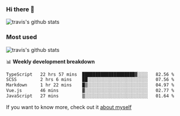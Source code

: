 ### Hi there 👋

<!--
**HondryTravis/HondryTravis** is a ✨ _special_ ✨ repository because its `README.md` (this file) appears on your GitHub profile.

Here are some ideas to get you started:

- 🔭 I’m currently working on ...
- 🌱 I’m currently learning ...
- 👯 I’m looking to collaborate on ...
- 🤔 I’m looking for help with ...
- 💬 Ask me about ...
- 📫 How to reach me: ...
- 😄 Pronouns: ...
- ⚡ Fun fact: ...
-->

![travis's github stats](https://github-readme-stats.vercel.app/api?username=HondryTravis&hide=stars)
### Most used
![travis's github stats](https://github-readme-stats.anuraghazra1.vercel.app/api/top-langs/?username=HondryTravis&layout=compact&hide_title=true)

📊 **Weekly development breakdown**

<!--START_SECTION:waka-->

```txt
TypeScript   22 hrs 57 mins  ████████████████████▓░░░░   82.56 %
SCSS         2 hrs 6 mins    ██░░░░░░░░░░░░░░░░░░░░░░░   07.56 %
Markdown     1 hr 22 mins    █▒░░░░░░░░░░░░░░░░░░░░░░░   04.97 %
Vue.js       46 mins         ▓░░░░░░░░░░░░░░░░░░░░░░░░   02.77 %
JavaScript   27 mins         ▒░░░░░░░░░░░░░░░░░░░░░░░░   01.64 %
```

<!--END_SECTION:waka-->

If you want to know more, check out it [about myself](https://hondrytravis.github.io/)
